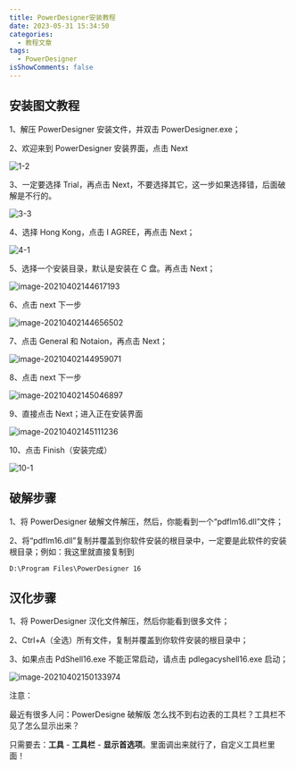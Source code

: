 ```yaml
---
title: PowerDesigner安装教程
date: 2023-05-31 15:34:50
categories:
  - 教程文章
tags:
  - PowerDesigner
isShowComments: false
---
```


## 安装图文教程

1、解压 PowerDesigner 安装文件，并双击 PowerDesigner.exe；

2、欢迎来到 PowerDesigner 安装界面，点击 Next

![1-2](../../../figure/1-2.png)

3、一定要选择 Trial，再点击 Next，不要选择其它，这一步如果选择错，后面破解是不行的。

![3-3](../../../figure/3-3.png)

4、选择 Hong Kong，点击 I AGREE，再点击 Next；

![4-1](../../../figure/4-1.png)

5、选择一个安装目录，默认是安装在 C 盘。再点击 Next；

![image-20210402144617193](../../../figure/image-20210402144617193.png)

6、点击 next 下一步

![image-20210402144656502](../../../figure/image-20210402144656502.png)

7、点击 General 和 Notaion，再点击 Next；

![image-20210402144959071](../../../figure/image-20210402144959071.png)

8、点击 next 下一步

![image-20210402145046897](../../../figure/image-20210402145046897.png)

9、直接点击 Next；进入正在安装界面

![image-20210402145111236](../../../figure/image-20210402145111236.png)

10、点击 Finish（安装完成）

![10-1](../../../figure/10-1.png)

## 破解步骤

1、将 PowerDesigner 破解文件解压，然后，你能看到一个“pdflm16.dll”文件；

2、将“pdflm16.dll”复制并覆盖到你软件安装的根目录中，一定要是此软件的安装根目录；例如：我这里就直接复制到

```
D:\Program Files\PowerDesigner 16
```

## 汉化步骤

1、将 PowerDesigner 汉化文件解压，然后你能看到很多文件；

2、Ctrl+A（全选）所有文件，复制并覆盖到你软件安装的根目录中；

3、如果点击 PdShell16.exe 不能正常启动，请点击 pdlegacyshell16.exe 启动；

![image-20210402150133974](../../../figure/image-20210402150133974.png)

注意：

最近有很多人问：PowerDesigne 破解版 怎么找不到右边表的工具栏？工具栏不见了怎么显示出来？

只需要去：**工具** - **工具栏** - **显示首选项**。里面调出来就行了，自定义工具栏里面！
